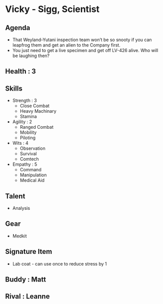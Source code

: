 
# Vicky - Sigg, Scientist

## Agenda
- That Weyland-Yutani inspection team won’t be so snooty if you can leapfrog them and get an alien to the Company first. 
- You just need to get a live specimen and get off LV-426 alive. Who will be laughing then?

## Health : 3

## Skills
- Strength : 3
    - Close Combat
    - Heavy Machinary
    - Stamina
- Agility : 2
    - Ranged Combat
    - Mobility
    - Piloting
- Wits : 4
    - Observation
    - Survival
    - Comtech
- Empathy : 5
    - Command
    - Manipulation
    - Medical Aid

## Talent
- Analysis

## Gear
- Medkit

## Signature Item
- Lab coat - can use once to reduce stress by 1

## Buddy : Matt
## Rival : Leanne